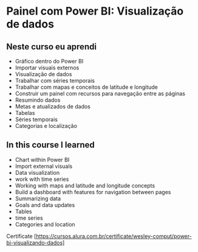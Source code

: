 # Painel com Power BI: Visualização de dados

## Neste curso eu aprendi
* Gráfico dentro do Power BI
* Importar visuais externos
* Visualização de dados
* Trabalhar com séries temporais
* Trabalhar com mapas e conceitos de latitude e longitude
* Construir um painel com recursos para navegação entre as páginas
* Resumindo dados
* Metas e atualizados de dados
* Tabelas
* Séries temporais
* Categorias e localização

## In this course I learned
* Chart within Power BI
* Import external visuals
* Data visualization
* work with time series
* Working with maps and latitude and longitude concepts
* Build a dashboard with features for navigation between pages
* Summarizing data
* Goals and data updates
* Tables
* time series
* Categories and location

Certificate [https://cursos.alura.com.br/certificate/wesley-comput/power-bi-visualizando-dados]

